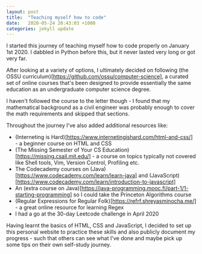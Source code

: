 ```yaml
---
layout: post
title:  "Teaching myself how to code"
date:   2020-05-24 20:43:03 +1000
categories: jekyll update
---
```

I started this journey of teaching myself how to code properly on January 1st 2020. I dabbled in Python before this, but it never lasted very long or got very far.

After looking at a variety of options, I ultimately decided on following (the OSSU curriculum)[https://github.com/ossu/computer-science], a curated set of online courses that's been designed to provide essentially the same education as an undergraduate computer science degree.

I haven't followed the course to the letter though - I found that my mathematical background as a civil engineer was probably enough to cover the math requirements and skipped that sections.

Throughout the journey I've also added additional resources like:
- (Interneting is Hard)[https://www.internetingishard.com/html-and-css/] - a beginner course on HTML and CSS
- (The Missing Semester of Your CS Education)[https://missing.csail.mit.edu/] - a course on topics typically not covered like Shell tools, Vim, Version Control, Profiling etc.
- The Codecademy courses on (Java)[https://www.codecademy.com/learn/learn-java] and (JavaScript)[https://www.codecademy.com/learn/introduction-to-javascript]
- An (extra course on Java)[https://java-programming.mooc.fi/part-1/1-starting-programming] so I could take the Princeton Algorithms course
- (Regular Expressions for Regular Folk)[https://refrf.shreyasminocha.me/] - a great online resource for learning Regex
- I had a go at the 30-day Leetcode challenge in April 2020

Having learnt the basics of HTML, CSS and JavaScript, I decided to set up this personal website to practice these skills and also publicly document my progress - such that others can see what I've done and maybe pick up some tips on their own self-study journey.

